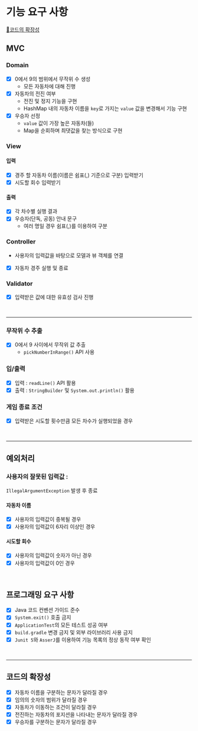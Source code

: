 # 기능 요구 사항

[🚀코드의 확장성](#코드의-확장성)

## MVC

### Domain
- [x] 0에서 9의 범위에서 무작위 수 생성
  - 모든 자동차에 대해 진행
- [x] 자동차의 전진 여부
  - 전진 및 정지 기능을 구현
  - HashMap 내의 자동차 이름을 `key`로 가지는 `value` 값을 변경해서 기능 구현
- [x] 우승자 선정
  - `value` 값이 가장 높은 자동차(들)
  - Map을 순회하며 최댓값을 찾는 방식으로 구현


### View
#### 입력
- [x] 경주 할 자동차 이름(이름은 쉼표(,) 기준으로 구분) 입력받기
- [x] 시도할 회수 입력받기

#### 출력
- [x] 각 차수별 실행 결과
- [x] 우승자(단독, 공동) 안내 문구
  - 여러 명일 경우 쉼표(,)를 이용하여 구분

### Controller
- 사용자의 입력값을 바탕으로 모델과 뷰 객체를 연결
- [x] 자동차 경주 실행 및 종료

### Validator
- [x] 입력받은 값에 대한 유효성 검사 진행

<br/>

---
### 무작위 수 추출
- [x] 0에서 9 사이에서 무작위 값 추출
  - `pickNumberInRange()` API 사용

### 입/출력
- [x] 입력 : `readLine()` API 활용
- [x] 출력 : `StringBuilder` 및 `System.out.println()` 활용

### 게임 종료 조건
- [x] 입력받은 시도할 횟수만큼 모든 차수가 실행되었을 경우

<br/>

---
## 예외처리

### 사용자의 잘못된 입력값 :
`IllegalArgumentException` 발생 후 종료
#### 자동차 이름
- [x] 사용자의 입력값이 중복될 경우
- [x] 사용자의 입력값이 6자리 이상인 경우

#### 시도할 회수
- [x] 사용자의 입력값이 숫자가 아닌 경우
- [x] 사용자의 입력값이 0인 경우

<br/>

## 프로그래밍 요구 사항
- [x] Java 코드 컨벤션 가이드 준수
- [x] `System.exit()` 호출 금지
- [x] `ApplicationTest`의 모든 테스트 성공 여부
- [x] `build.gradle` 변경 금지 및 외부 라이브러리 사용 금지
- [x] `Junit 5`와 `AsserJ`를 이용하여 기능 목록의 정상 동작 여부 확인

<br/>

---
## 코드의 확장성

- [x] 자동차 이름을 구분하는 문자가 달라질 경우
- [x] 임의의 숫자의 범위가 달라질 경우
- [x] 자동차가 이동하는 조건이 달라질 경우
- [x] 전진하는 자동차의 포지션을 나타내는 문자가 달라질 경우
- [x] 우승자를 구분하는 문자가 달라질 경우
